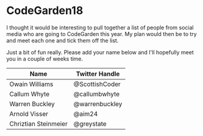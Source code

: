 # CodeGarden18
I thought it would be interesting to pull together a list of people from social media who are going to CodeGarden this year. My plan would then be to try and meet each one and tick them off the list. 

Just a bit of fun really. Please add your name below and I'll hopefully meet you in a couple of weeks time.

| Name                         | Twitter Handle    |
|------------------------------|-------------------|
| Owain Williams               | @ScottishCoder    |
| Callum Whyte                 | @callumbwhyte     |
| Warren Buckley               | @warrenbuckley    |
| Arnold Visser                | @aim24            |
| Chriztian Steinmeier         | @greystate        |

